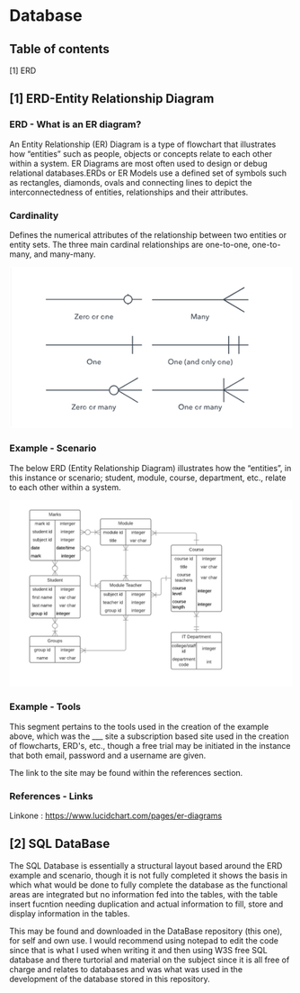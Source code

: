 # Database
## Table of contents

[1] ERD


## [1] ERD-Entity Relationship Diagram

### ERD - What is an ER diagram?

An Entity Relationship (ER) Diagram is a type of flowchart that illustrates how “entities” such as people, objects or concepts relate to each other within a system. ER Diagrams are most often used to design or debug relational databases.ERDs or ER Models use a defined set of symbols such as rectangles, diamonds, ovals and connecting lines to depict the interconnectedness of entities, relationships and their attributes.

### Cardinality

Defines the numerical attributes of the relationship between two entities or entity sets. The three main cardinal relationships are one-to-one, one-to-many, and many-many.


![Alt text](https://github.com/matthewsides/Database/blob/master/erd-symbols.png?raw=true "ERD")


### Example - Scenario

The below ERD (Entity Relationship Diagram) illustrates how the “entities”, in this instance or scenario; student, module, course, department, etc., relate to each other within a system.

![Alt text](https://github.com/matthewsides/Database/blob/master/Entity%20Relationship%20Diagram.png?raw=true "ERD")


### Example - Tools
This segment pertains to the tools used in the creation of the example above, which was the ___ site a subscription based site used in the creation of flowcharts, ERD's, etc., though a free trial may be initiated in the instance that both email, password and a username are given.

The link to the site may be found within the references section.

### References - Links

Linkone : https://www.lucidchart.com/pages/er-diagrams

## [2] SQL DataBase

The SQL Database is essentially a structural layout based around the ERD example and scenario, though it is not fully completed it shows the basis in which what would be done to fully complete the database as the functional areas are integrated but no information fed into the tables, with the table insert fucntion needing duplication and actual information to fill, store and display information in the tables.

This may be found and downloaded in the DataBase repository (this one), for self and own use. I would recommend using notepad to edit the code since that is what I used when writing it and then using W3S free SQL database and there turtorial and material on the subject since it is all free of charge and relates to databases and was what was used in the development of the database stored in this repository.
